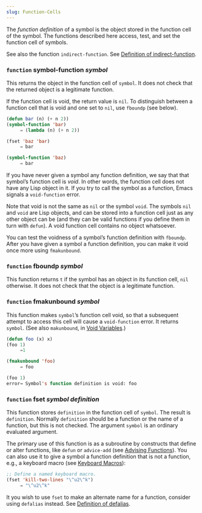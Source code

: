 ```yaml
---
slug: Function-Cells
---
```


The *function definition* of a symbol is the object stored in the function cell of the symbol. The functions described here access, test, and set the function cell of symbols.

See also the function `indirect-function`. See [Definition of indirect-function](/docs/elisp/Definition-of-indirect_002dfunction).

### <span className="tag function">`function`</span> **symbol-function** *symbol*

This returns the object in the function cell of `symbol`. It does not check that the returned object is a legitimate function.

If the function cell is void, the return value is `nil`. To distinguish between a function cell that is void and one set to `nil`, use `fboundp` (see below).

```lisp
(defun bar (n) (+ n 2))
(symbol-function 'bar)
     ⇒ (lambda (n) (+ n 2))
```

```lisp
(fset 'baz 'bar)
     ⇒ bar
```

```lisp
(symbol-function 'baz)
     ⇒ bar
```

If you have never given a symbol any function definition, we say that that symbol’s function cell is *void*. In other words, the function cell does not have any Lisp object in it. If you try to call the symbol as a function, Emacs signals a `void-function` error.

Note that void is not the same as `nil` or the symbol `void`. The symbols `nil` and `void` are Lisp objects, and can be stored into a function cell just as any other object can be (and they can be valid functions if you define them in turn with `defun`). A void function cell contains no object whatsoever.

You can test the voidness of a symbol’s function definition with `fboundp`. After you have given a symbol a function definition, you can make it void once more using `fmakunbound`.

### <span className="tag function">`function`</span> **fboundp** *symbol*

This function returns `t` if the symbol has an object in its function cell, `nil` otherwise. It does not check that the object is a legitimate function.

### <span className="tag function">`function`</span> **fmakunbound** *symbol*

This function makes `symbol`’s function cell void, so that a subsequent attempt to access this cell will cause a `void-function` error. It returns `symbol`. (See also `makunbound`, in [Void Variables](/docs/elisp/Void-Variables).)

```lisp
(defun foo (x) x)
(foo 1)
     ⇒1
```

```lisp
(fmakunbound 'foo)
     ⇒ foo
```

```lisp
(foo 1)
error→ Symbol's function definition is void: foo
```

### <span className="tag function">`function`</span> **fset** *symbol definition*

This function stores `definition` in the function cell of `symbol`. The result is `definition`. Normally `definition` should be a function or the name of a function, but this is not checked. The argument `symbol` is an ordinary evaluated argument.

The primary use of this function is as a subroutine by constructs that define or alter functions, like `defun` or `advice-add` (see [Advising Functions](/docs/elisp/Advising-Functions)). You can also use it to give a symbol a function definition that is not a function, e.g., a keyboard macro (see [Keyboard Macros](/docs/elisp/Keyboard-Macros)):

```lisp
;; Define a named keyboard macro.
(fset 'kill-two-lines "\^u2\^k")
     ⇒ "\^u2\^k"
```

It you wish to use `fset` to make an alternate name for a function, consider using `defalias` instead. See [Definition of defalias](/docs/elisp/Definition-of-defalias).
